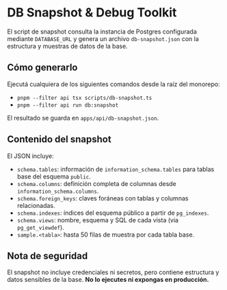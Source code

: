 # DB Snapshot & Debug Toolkit

El script de snapshot consulta la instancia de Postgres configurada mediante `DATABASE_URL` y genera un archivo `db-snapshot.json` con la estructura y muestras de datos de la base.

## Cómo generarlo

Ejecutá cualquiera de los siguientes comandos desde la raíz del monorepo:

- `pnpm --filter api tsx scripts/db-snapshot.ts`
- `pnpm --filter api run db:snapshot`

El resultado se guarda en `apps/api/db-snapshot.json`.

## Contenido del snapshot

El JSON incluye:

- `schema.tables`: información de `information_schema.tables` para tablas base del esquema `public`.
- `schema.columns`: definición completa de columnas desde `information_schema.columns`.
- `schema.foreign_keys`: claves foráneas con tablas y columnas relacionadas.
- `schema.indexes`: índices del esquema público a partir de `pg_indexes`.
- `schema.views`: nombre, esquema y SQL de cada vista (via `pg_get_viewdef`).
- `sample.<tabla>`: hasta 50 filas de muestra por cada tabla base.

## Nota de seguridad

El snapshot no incluye credenciales ni secretos, pero contiene estructura y datos sensibles de la base. **No lo ejecutes ni expongas en producción.**
